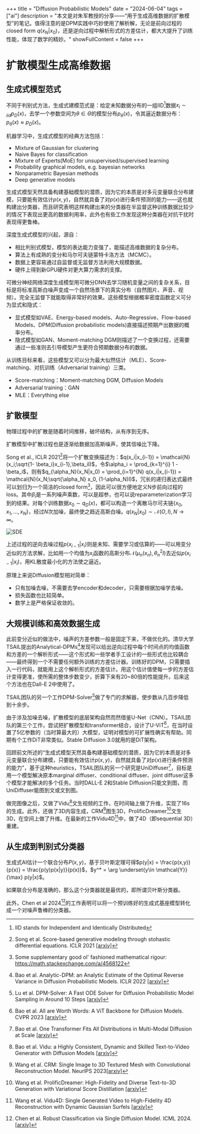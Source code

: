 +++
title = "Diffusion Probabilistic Models"
date = "2024-06-04"
tags = ["ai"]
description = "本文是对朱军教授的分享——“用于生成高维数据的扩散模型”的笔记。值得注意的是DPM实践中巧妙使用了解析解，无论是前向过程的closed form $q(x_N|x_0)$，还是逆向过程中解析形式的方差估计，都大大提升了训练性能，体现了数学的精妙。"
showFullContent = false
+++

# 扩散模型生成高维数据
## 生成式模型范式
不同于判别式方法，生成式建模范式是：给定未知数据分布的一组IID[^1]数据$x_i \sim {}_{iid} p_D(x)$，去学一个参数空间为$\theta \in \Theta$的模型分布$p_\theta(x)$，令其逼近数据分布：$p_\theta(x) \approx p_D(x)$。

机器学习中，生成式模型的经典方法包括：
- Mixture of Gaussian for clustering
- Naive Bayes for classification
- Mixture of Experts(MoE) for unsupervised/supervised learning
- Probability graphical models, e.g. bayesian networks
- Nonparametric Bayesian methods
- Deep generative models

生成式模型天然具备构建基础模型的潜质，因为它的本质是对多元变量联合分布建模，只要能有效估计$p(x,y)$，自然就具备了对$p(x)$进行条件预测的能力——这也就构建出分类器，而且研究表明这样构建出来的分类器在半监督这种训练数据比较少的情况下表现出更高的数据利用率，此外也有些工作发现这种分类器在对抗干扰时表现得更鲁棒。

深度生成式模型的兴起，源自：
- 相比判别式模型，模型的表达能力变强了，能描述高维数据的复杂分布。
- 算法上有成熟的变分和马尔可夫链蒙特卡洛方法（MCMC）。
- 数据上更容易通过自监督或无监督方法利用大规模数据。
- 硬件上得到新GPU硬件对更大算力需求的支撑。

可微分神经网络深度生成模型用可微分DNN去学习随机变量之间的复杂关系，目标是将标准高斯白噪声变成一个自然场景下的真实分布（自然图片、声音、视频）。完全无监督下就能取得非常好的效果。这些模型根据概率密度函数定义可分为显式和隐式：
- 显式模型如VAE、Energy-based models、Auto-Regressive、Flow-based Models、DPM(Diffusion probabilistic models)直接描述预期产出数据的概率分布。
- 隐式模型如GAN、Moment-matching DGM则描述了一个变换过程，还需要通过一些准则去引导模型产生更符合预期数据分布的数据。

从训练目标来看，这些模型又可以分为最大似然估计（MLE）、Score-matching、对抗训练（Adversarial training）三类。
- Score-matching：Moment-matching DGM, Diffusion Models
- Adversarial training：GAN
- MLE：Everything else

## 扩散模型
物理过程中的扩散是随着时间推移，破坏结构，从有序到无序。

扩散模型中扩散过程也是逐渐给数据加高斯噪声，使其信噪比下降。

Song et al., ICLR 2021[^2]将一个扩散变换描述为：$q(x_i|x_{i-1}) = \mathcal{N}(x_i;\sqrt{1- \beta_i}x_{i-1},\beta_iI)$，令$\alpha_i = \prod_{k=1}^{i} 1 - \beta_i$，则有$q_{\alpha_N}(x_N|x_0) = \prod_{i=1}^{N} q(x_i|x_{i-1}) = \mathcal{N}(x_N;\sqrt{\alpha_N} x_0, (1-\alpha_N)I)$，冗长的递归表达式最终可以划归为一个简洁的closed form[^5]，因此可以很方便地定义N步前向过程的loss。其中$\beta_i$是一系列噪声乘数，可以是超参，也可以说reparameterization学习到的结果。对每个训练数据$x_0 \sim q_D(x)$，都可以构造一个离散马尔可夫链$\{x_0,x_1,...,x_N\}$，经过$N$次加噪，最终使之趋近高斯白噪。$q(x_N|x_0) \sim \mathcal{N}(O,I), N \rightarrow \infty$。

![SDE](https://cmbbq.github.io/img/sde.png)

上述过程的逆向去噪过程$p(x_{i-1}|x_i)$则是未知、需要学习或估算的——可以用变分近似的方法求解，比如用一个均值为$x_i$函数的高斯分布$\mathcal{N}(\mu_n(x_n), \theta_n^2I)$去近似$p(x_{i-1}|x_i)$，用KL散度最小化的方法使之逼近。

原理上来说Diffusion模型相对简单：
- 只有加噪去噪，不需要去学encoder和decoder，只需要根据加噪学去噪。
- 损失函数也比较简单。
- 数学上是严格保证收敛的。

## 大规模训练和高效数据生成
此前变分近似的做法中，噪声的方差参数一般是固定下来，不做优化的。清华大学TSAIL提出的Analytical-DPMs[^6]发现可以给出逆向过程中每个时间点的均值函数和方差的一个解析形式——这个形式和一些学者手工设计的一些形式也比较耦合——最终得到一个不需要任何额外训练的方差估计器。训练好的DPM，只需要插入一行代码，就能用上这个解析形式的方差估计。用这个估计值使每一步的方差估计变得更准，使所需的整体步数变少，折算下来有20~80倍的性能提升。后来这个方法也在Dall-E 2中使用了。

TSAIL团队的另一个工作DPM-Solver[^7]做了专门的求解器，使步数从几百步降低到十余步。

由于涉及加噪去噪，扩散模型的底层架构自然而然借鉴U-Net（CNN）。TSAIL团队的第三个工作，尝试把扩散模型和transformer结合，设计了U-ViT[^8]，在当时设置了5亿参数的（当时算最大的）大模型，证明对模型的可扩展性确实有帮助。同期有个工作DiT非常类似。Stable Diffusion 3.0就用的是DiT架构。

回顾前文所述的“生成式模型天然具备构建基础模型的潜质，因为它的本质是对多元变量联合分布建模，只要能有效估计$p(x,y)$，自然就具备了对$p(x)$进行条件预测的能力”，基于这种heuristics，TSAIL团队的另一个研究是UniDiffuser[^9]，目标是用一个模型解决原本marginal diffuser、conditional diffuser、joint diffuser这多个模型才能解决的多个任务。当时DALL-E 2和Stable Diffusion只能文到图，而UniDiffuser能图到文或文到图。

做完图像之后，又做了Vidu[^10]文生视频的工作，在时间轴上做了升维，实现了16s的生成。此外，还做了3D内容生成，CRM[^11]图生3D，ProlificDreamer[^12]文生3D，在空间上做了升维。在最新的工作Vidu4D[^13]中，做了4D（即sequential 3D）重建。

## 从生成到判别式分类器
生成式AI估计一个联合分布$P(x,y)$，基于贝叶斯定理可得$p(y|x) = \frac{p(x,y)}{p(x)} = \frac{p(y)p(x|y)}{p(x)}$，$y^* = \arg \underset{y\in \mathcal{Y}}{\max} p(y|x)$。

如果联合分布是准确的，那么这个分类器就是最优的，即所谓贝叶斯分类器。

此外，Chen et al 2024[^14]的工作表明可以将一个预训练好的生成式基座模型转化成一个对噪声鲁棒的分类器。

[^1]: IID stands for Independent and Identically Distributed
[^2]: Song et al. Score-based generative modeling through stohastic differential equations. ICLR 2021 [[arxiv]](https://arxiv.org/abs/2011.13456)
[^3]: Ho et al. Denoising diffusion probabilistic models(DDPM). NeurlPS 2020 [[arxiv]](https://arxiv.org/abs/2006.11239)
[^4]: In $\mathcal{N}(O,I)$, $I$ denotes the identity matrix, $O$ denotes the zero matrix.
[^5]: Some supplementary good ol' fashioned mathematical rigour: https://math.stackexchange.com/a/4568122
[^6]: Bao et al. Analytic-DPM: an Analytic Estimate of the Optimal Reverse Variance in Diffusion Probabilistic Models. ICLR 2022 [[arxiv]](https://arxiv.org/abs/2201.06503) 
[^7]: Lu et al. DPM-Solver: A Fast ODE Solver for Diffusion Probabilistic Model Sampling in Around 10 Steps [[arxiv]](https://arxiv.org/abs/2206.00927)
[^8]: Bao et al. All are Worth Words: A ViT Backbone for Diffusion Models. CVPR 2023 [[arxiv]](https://arxiv.org/abs/2209.12152)
[^9]: Bao et al. One Transformer Fits All Distributions in Multi-Modal Diffusion at Scale [[arxiv]](https://arxiv.org/abs/2303.06555)
[^10]: Bao et al. Vidu: a Highly Consistent, Dynamic and Skilled Text-to-Video Generator with Diffusion Models [[arxiv]](https://arxiv.org/abs/2405.04233) 
[^11]: Wang et al. CRM: Single Image to 3D Textured Mesh with Convolutional Reconstruction Model. NeurlPS 2023[[arxiv]](https://arxiv.org/abs/2403.05034)
[^12]: Wang et al. ProlificDreamer: High-Fidelity and Diverse Text-to-3D Generation with Variational Score Distillation [[arxiv]](https://arxiv.org/abs/2305.16213)
[^13]: Wang et al. Vidu4D: Single Generated Video to High-Fidelity 4D Reconstruction with Dynamic Gaussian Surfels [[arxiv]](https://arxiv.org/abs/2405.16822)
[^14]: Chen et al. Robust Classification via Single Diffusion Model. ICML 2024. [[arxiv]](https://arxiv.org/abs/2305.15241)
[^15]: Chen et al. Offline Reinforcement Learning via High-Fidelity Generative Behavior Modeling
 [[arxiv]](https://arxiv.org/abs/2209.14548)
[^16]: Chen et al. Contrastive Energy Prediction for Exact Energy-Guided Diffusion Sampling in Offline Reinforcement Learning. ICML 2023. [[arxiv]](https://arxiv.org/abs/2304.12824)
[^17]: Chen et al. Efficient Black-box Adversarial Attacks via Bayesian Optimization Guided by a Function Prior. [[arxiv]](https://arxiv.org/abs/2405.19098)
[^18]: Hao et al. DPOT: Auto-Regressive Denoising Operator Transformer for Large-Scale PDE Pre-Training [[arxiv]](https://arxiv.org/abs/2403.03542)
[^19]: Hu et al. Accelerating Transformer Pre-training with 2:4 Sparsity
